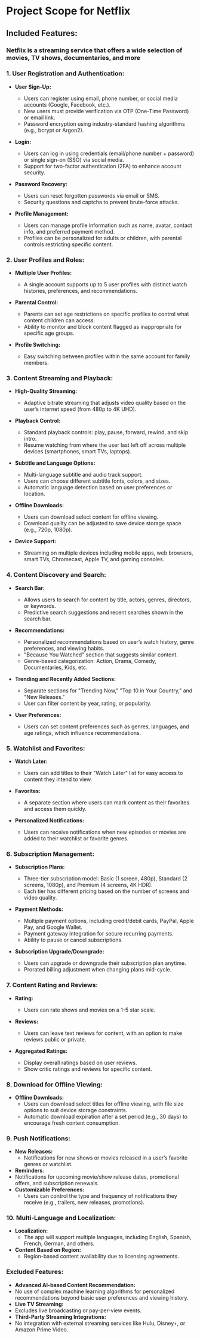 # Project Scope for Netflix

## Included Features:

### Netflix is a streaming service that offers a wide selection of movies, TV shows, documentaries, and more

### 1. User Registration and Authentication:
- **User Sign-Up:**
  - Users can register using email, phone number, or social media accounts (Google, Facebook, etc.).
  - New users must provide verification via OTP (One-Time Password) or email link.
  - Password encryption using industry-standard hashing algorithms (e.g., bcrypt or Argon2).

- **Login:**
  - Users can log in using credentials (email/phone number + password) or single sign-on (SSO) via social media.
  - Support for two-factor authentication (2FA) to enhance account security.

- **Password Recovery:**
  - Users can reset forgotten passwords via email or SMS.
  - Security questions and captcha to prevent brute-force attacks.

- **Profile Management:**
  - Users can manage profile information such as name, avatar, contact info, and preferred payment method.
  - Profiles can be personalized for adults or children, with parental controls restricting specific content.

### 2. User Profiles and Roles:
- **Multiple User Profiles:**
  - A single account supports up to 5 user profiles with distinct watch histories, preferences, and recommendations.

- **Parental Control:**
  - Parents can set age restrictions on specific profiles to control what content children can access.
  - Ability to monitor and block content flagged as inappropriate for specific age groups.

- **Profile Switching:**
  - Easy switching between profiles within the same account for family members.

### 3. Content Streaming and Playback:
- **High-Quality Streaming:**
  - Adaptive bitrate streaming that adjusts video quality based on the user’s internet speed (from 480p to 4K UHD).

- **Playback Control:**
  - Standard playback controls: play, pause, forward, rewind, and skip intro.
  - Resume watching from where the user last left off across multiple devices (smartphones, smart TVs, laptops).

- **Subtitle and Language Options:**
  - Multi-language subtitle and audio track support.
  - Users can choose different subtitle fonts, colors, and sizes.
  - Automatic language detection based on user preferences or location.

- **Offline Downloads:**
  - Users can download select content for offline viewing.
  - Download quality can be adjusted to save device storage space (e.g., 720p, 1080p).

- **Device Support:**
  - Streaming on multiple devices including mobile apps, web browsers, smart TVs, Chromecast, Apple TV, and gaming consoles.

### 4. Content Discovery and Search:
- **Search Bar:**
  - Allows users to search for content by title, actors, genres, directors, or keywords.
  - Predictive search suggestions and recent searches shown in the search bar.

- **Recommendations:**
  - Personalized recommendations based on user’s watch history, genre preferences, and viewing habits.
  - "Because You Watched" section that suggests similar content.
  - Genre-based categorization: Action, Drama, Comedy, Documentaries, Kids, etc.

- **Trending and Recently Added Sections:**
  - Separate sections for "Trending Now," "Top 10 in Your Country," and "New Releases."
  - User can filter content by year, rating, or popularity.

- **User Preferences:**
  - Users can set content preferences such as genres, languages, and age ratings, which influence recommendations.

### 5. Watchlist and Favorites:
- **Watch Later:**
  - Users can add titles to their "Watch Later" list for easy access to content they intend to view.

- **Favorites:**
  - A separate section where users can mark content as their favorites and access them quickly.

- **Personalized Notifications:**
  - Users can receive notifications when new episodes or movies are added to their watchlist or favorite genres.
    
### 6. Subscription Management:
- **Subscription Plans:**
  - Three-tier subscription model: Basic (1 screen, 480p), Standard (2 screens, 1080p), and Premium (4 screens, 4K HDR).
  - Each tier has different pricing based on the number of screens and video quality.

- **Payment Methods:**
  - Multiple payment options, including credit/debit cards, PayPal, Apple Pay, and Google Wallet.
  -	Payment gateway integration for secure recurring payments.
  - Ability to pause or cancel subscriptions.

- **Subscription Upgrade/Downgrade:**
  - Users can upgrade or downgrade their subscription plan anytime.
  - Prorated billing adjustment when changing plans mid-cycle.

### 7. Content Rating and Reviews:
- **Rating:**
  - Users can rate shows and movies on a 1-5 star scale.

- **Reviews:**
  - Users can leave text reviews for content, with an option to make reviews public or private.

- **Aggregated Ratings:**
  - Display overall ratings based on user reviews.
  - Show critic ratings and reviews for specific content.

 ### 8. Download for Offline Viewing:
- **Offline Downloads:**
  - Users can download select titles for offline viewing, with file size options to suit device storage constraints.
  - Automatic download expiration after a set period (e.g., 30 days) to encourage fresh content consumption.

### 9. Push Notifications:
- **New Releases:**
  -  Notifications for new shows or movies released in a user’s favorite genres or watchlist.
-  **Reminders**:
  -  Notifications for upcoming movie/show release dates, promotional offers, and subscription renewals.
- **Customizable Preferences:**
  -  Users can control the type and frequency of notifications they receive (e.g., trailers, new releases, promotions).

### 10. Multi-Language and Localization:
  - **Localization:**
    -  The app will support multiple languages, including English, Spanish, French, German, and others.
  - **Content Based on Region:**
    -  Region-based content availability due to licensing agreements.

### Excluded Features:
 -  **Advanced AI-based Content Recommendation:**
  - No use of complex machine learning algorithms for personalized recommendations beyond basic user preferences and viewing history.
 -  **Live TV Streaming:**
  -  Excludes live broadcasting or pay-per-view events.
 - **Third-Party Streaming Integrations:**
  -  No integration with external streaming services like Hulu, Disney+, or Amazon Prime Video.
